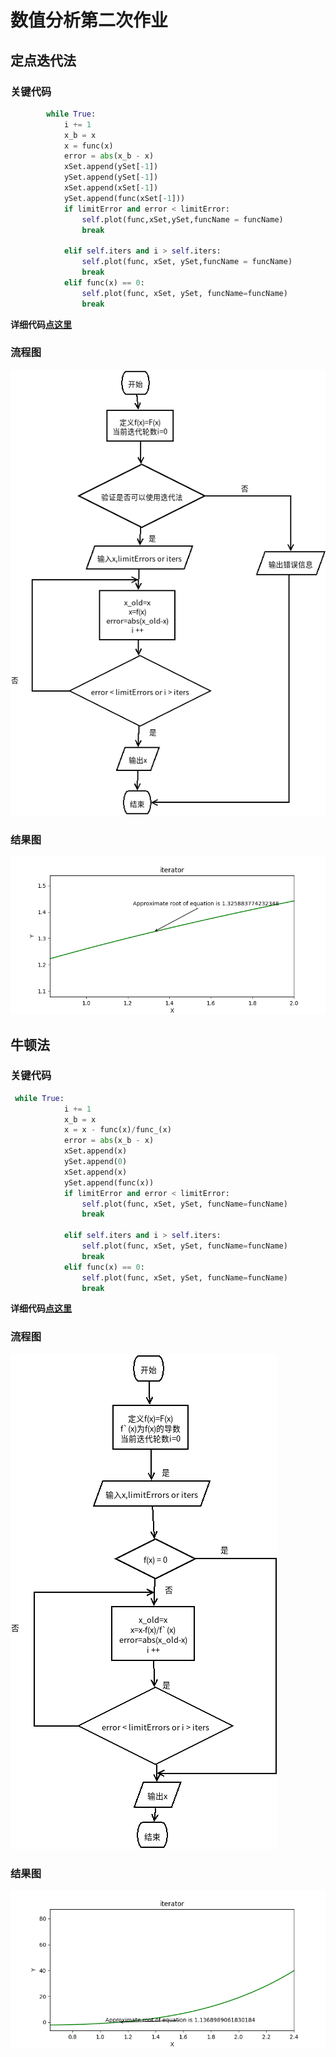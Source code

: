 # 数值分析第二次作业
## 定点迭代法
### 关键代码
```python
        while True:
            i += 1
            x_b = x
            x = func(x)
            error = abs(x_b - x)
            xSet.append(ySet[-1])
            ySet.append(ySet[-1])
            xSet.append(xSet[-1])
            ySet.append(func(xSet[-1]))
            if limitError and error < limitError:
                self.plot(func,xSet,ySet,funcName = funcName)
                break

            elif self.iters and i > self.iters:
                self.plot(func, xSet, ySet,funcName = funcName)
                break
            elif func(x) == 0:
                self.plot(func, xSet, ySet, funcName=funcName)
                break
```
**详细代码[点这里](./定点迭代法/fixedPointIteration.py)**
### 流程图
![定点迭代法流程图](./定点迭代法/迭代法.png)
### 结果图
![定点迭代法结果图](./定点迭代法/iterator.gif)
## 牛顿法
### 关键代码
```python
 while True:
            i += 1
            x_b = x
            x = x - func(x)/func_(x)
            error = abs(x_b - x)
            xSet.append(x)
            ySet.append(0)
            xSet.append(x)
            ySet.append(func(x))
            if limitError and error < limitError:
                self.plot(func, xSet, ySet, funcName=funcName)
                break

            elif self.iters and i > self.iters:
                self.plot(func, xSet, ySet, funcName=funcName)
                break
            elif func(x) == 0:
                self.plot(func, xSet, ySet, funcName=funcName)
                break
```
**详细代码[点这里](./牛顿法/newtonIterator.py)**
### 流程图
![牛顿法流程图](./牛顿法/newton.png)
### 结果图
![牛顿法结果图](./牛顿法/iterator.gif)
